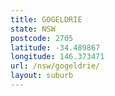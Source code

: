 ```yaml
---
title: GOGELDRIE
state: NSW
postcode: 2705
latitude: -34.489867
longitude: 146.373471
url: /nsw/gogeldrie/
layout: suburb
---
```

